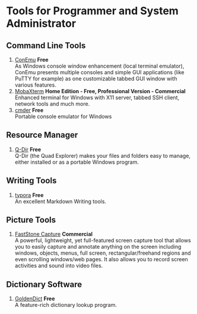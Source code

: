 # Tools for Programmer and System Administrator

## Command Line Tools
1. [ConEmu](https://conemu.github.io/)  **Free**  
As Windows console window enhancement (local terminal emulator), ConEmu presents multiple consoles and simple GUI applications (like PuTTY for example) as one customizable tabbed GUI window with various features.
1. [MobaXterm](https://mobaxterm.mobatek.net/)  **Home Edition - Free, Professional Version - Commercial**    
  Enhanced terminal for Windows with X11 server, tabbed SSH client, network tools and much more.
1. [cmder](https://cmder.net/) **Free**  
  Portable console emulator for Windows

## Resource Manager
1. [Q-Dir](http://www.q-dir.com/)  **Free**   
Q-Dir (the Quad Explorer) makes your files and folders easy to manage, either installed or as a portable Windows program. 

## Writing Tools
1. [typora](https://typora.io/)  **Free**  
An excellent Markdown Writing tools.

## Picture Tools
1. [FastStone Capture](http://www.faststone.org/FSCaptureDetail.htm)  **Commercial**  
A powerful, lightweight, yet full-featured screen capture tool that allows you to easily capture and annotate anything on the screen including windows, objects, menus, full screen, rectangular/freehand regions and even scrolling windows/web pages. It also allows you to record screen activities and sound into video files.

## Dictionary Software
1. [GoldenDict](http://goldendict.org/)  **Free**  
 A feature-rich dictionary lookup program.
